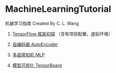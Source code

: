# MachineLearningTutorial

机器学习指南 Created By C. L. Wang

1. [TensorFlow 框架初探](http://www.jianshu.com/p/73ae26b3ea70) （含有项目配置，虚拟环境）

2. [自编码器 AutoEncoder](http://www.jianshu.com/p/9ccf67ccd44b)

3. [多层感知机 MLP](http://www.jianshu.com/p/ac5c1d83dc71)

4. [模型可视化 TensorBoard](http://www.jianshu.com/p/f3e51ee564ab)
